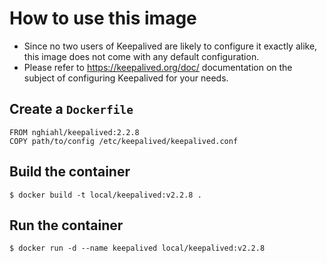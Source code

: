 # How to use this image
- Since no two users of Keepalived are likely to configure it exactly alike, this image does not come with any default configuration.
- Please refer to https://keepalived.org/doc/ documentation on the subject of configuring Keepalived for your needs.
## Create a ```Dockerfile```
```
FROM nghiahl/keepalived:2.2.8
COPY path/to/config /etc/keepalived/keepalived.conf
```
## Build the container
```
$ docker build -t local/keepalived:v2.2.8 .
```
## Run the container
```
$ docker run -d --name keepalived local/keepalived:v2.2.8
```

